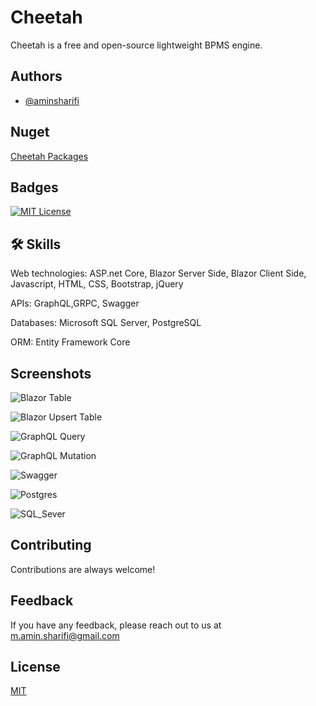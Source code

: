 
# Cheetah

Cheetah is a free and open-source lightweight BPMS engine. 


## Authors

- [@aminsharifi](https://github.com/aminsharifi)

## Nuget

<a href="https://www.nuget.org/profiles/aminsharifi">Cheetah Packages</a>

## Badges

[![MIT License](https://img.shields.io/badge/License-MIT-green.svg)](https://choosealicense.com/licenses/mit/)

## 🛠 Skills

Web technologies: ASP.net Core, Blazor Server Side, Blazor Client Side, Javascript, HTML, CSS, Bootstrap, jQuery

APIs: GraphQL,GRPC, Swagger

Databases: Microsoft SQL Server, PostgreSQL

ORM: Entity Framework Core

## Screenshots

![Blazor Table](https://raw.githubusercontent.com/aminsharifi/Cheetah/master/res/Images/Cheetah/Blazor_Table.png)

![Blazor Upsert Table](https://raw.githubusercontent.com/aminsharifi/Cheetah/master/res/Images/Cheetah/Blazor_Upsert_Table.png)

![GraphQL Query](https://raw.githubusercontent.com/aminsharifi/Cheetah/master/res/Images/Cheetah/GraphQL_Query.png)

![GraphQL Mutation](https://raw.githubusercontent.com/aminsharifi/Cheetah/master/res/Images/Cheetah/GraphQL_Mutation.png)

![Swagger](https://raw.githubusercontent.com/aminsharifi/Cheetah/master/res/Images/Cheetah/Swagger.png)

![Postgres](https://raw.githubusercontent.com/aminsharifi/Cheetah/master/res/Images/Cheetah/Postgres.png)

![SQL_Sever](https://raw.githubusercontent.com/aminsharifi/Cheetah/master/res/Images/Cheetah/SQL_Sever.png)

## Contributing

Contributions are always welcome!


## Feedback

If you have any feedback, please reach out to us at m.amin.sharifi@gmail.com


## License

[MIT](https://choosealicense.com/licenses/mit/)

